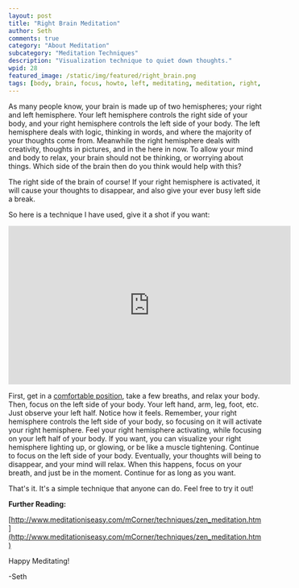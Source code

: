 ```yaml
---
layout: post
title: "Right Brain Meditation"
author: Seth
comments: true
category: "About Meditation"
subcategory: "Meditation Techniques"
description: "Visualization technique to quiet down thoughts."
wpid: 28
featured_image: /static/img/featured/right_brain.png
tags: [body, brain, focus, howto, left, meditating, meditation, right, technique, video, visualization, visualize, YouTube]
---
```


As many people know, your brain is made up of two hemispheres; your right and left hemisphere. Your left hemisphere controls the right side of your body, and your right hemisphere controls the left side of your body. The left hemisphere deals with logic, thinking in words, and where the majority of your thoughts come from. Meanwhile the right hemisphere deals with creativity, thoughts in pictures, and in the here in now. To allow your mind and body to relax, your brain should not be thinking, or worrying about things. Which side of the brain then do you think would help with this?

The right side of the brain of course! If your right hemisphere is activated, it will cause your thoughts to disappear, and also give your ever busy left side a break.

So here is a technique I have used, give it a shot if you want:

<!--more-->

<iframe width="560" height="315" src="https://www.youtube.com/embed/0w7oYGLY4zc" frameborder="0" allowfullscreen></iframe>

First, get in a [comfortable position](/posts/about-meditation/meditation-tips/meditation-postures/), take a few breaths, and relax your body. Then, focus on the left side of your body. Your left hand, arm, leg, foot, etc. Just observe your left half. Notice how it feels. Remember, your right hemisphere controls the left side of your body, so focusing on it will activate your right hemisphere. Feel your right hemisphere activating, while focusing on your left half of your body. If you want, you can visualize your right hemisphere lighting up, or glowing, or be like a muscle tightening. Continue to focus on the left side of your body. Eventually, your thoughts will being to disappear, and your mind will relax. When this happens, focus on your breath, and just be in the moment. Continue for as long as you want.

That's it. It's a simple technique that anyone can do. Feel free to try it out!

**Further Reading:**

[http://www.meditationiseasy.com/mCorner/techniques/zen_meditation.htm](http://www.meditationiseasy.com/mCorner/techniques/zen_meditation.htm)

Happy Meditating!

-Seth